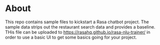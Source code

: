 # About

This repo contains sample files to kickstart a Rasa chatbot project.  The sample data strips out the restaurant search data and provides a baseline.  THis file can be uploaded to https://rasahq.github.io/rasa-nlu-trainer/ in order to use a basic UI to get some basics going for your project.

 
